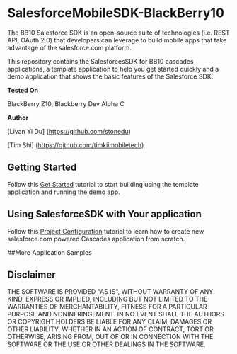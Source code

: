 SalesforceMobileSDK-BlackBerry10
================================
The BB10 Salesforce SDK is an open-source suite of technologies (i.e. REST API, OAuth 2.0) that developers can leverage to build mobile apps that take advantage of the salesforce.com platform.

This repository contains the SalesforcesSDK for BB10 cascades applications, a template application to help you get started quickly and
a demo application that shows the basic features of the Salesforce SDK.

**Tested On**

BlackBerry Z10, Blackberry Dev Alpha C

**Author**

[Livan Yi Du] (https://github.com/stonedu)

[Tim Shi] (https://github.com/timkiimobiletech)

## Getting Started
Follow this [Get Started](http://kiimobiletech.github.io/SalesforceSDKDocs/d5/dfe/page_get_started.html) tutorial to start building using the template application and running the demo app.

## Using SalesforceSDK with Your application
Follow this [Project Configuration](http://kiimobiletech.github.io/SalesforceSDKDocs/d2/dc8/page_install.html) tutorial to learn how to create new salesforce.com powered Cascades application from scratch.

##More Application Samples

## Disclaimer

THE SOFTWARE IS PROVIDED "AS IS", WITHOUT WARRANTY OF ANY KIND, EXPRESS OR IMPLIED, INCLUDING BUT NOT LIMITED TO THE WARRANTIES OF MERCHANTABILITY, FITNESS FOR A PARTICULAR PURPOSE AND NONINFRINGEMENT. IN NO EVENT SHALL THE AUTHORS OR COPYRIGHT HOLDERS BE LIABLE FOR ANY CLAIM, DAMAGES OR OTHER LIABILITY, WHETHER IN AN ACTION OF CONTRACT, TORT OR OTHERWISE, ARISING FROM, OUT OF OR IN CONNECTION WITH THE SOFTWARE OR THE USE OR OTHER DEALINGS IN THE SOFTWARE.